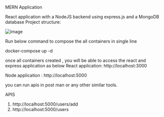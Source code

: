MERN Application

React application with a NodeJS backend using express.js and a MongoDB database
Project structure:

![image](https://github.com/parameshvec/MERN/assets/6309795/9f2b457a-e978-4e0c-baa9-efb74c613581)


Run below command to compose the all containers in single line

docker-compose up -d

once all containers created , you will be able to access the react and express application as below
React application: http://localhost:3000

Node application : http://localhost:5000

you can run apis in post man or any other similar tools.

APIS
1. http://localhost:5000/users/add
2. http://localhost:5000/users









